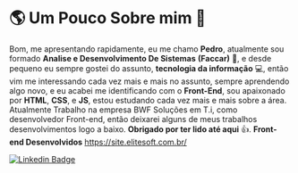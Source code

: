 # 🌎 Um Pouco Sobre mim 👱
Bom, me apresentando rapidamente, eu me chamo **Pedro**, atualmente sou formado **Analise e Desenvolvimento De Sistemas**  **(Faccar)** 📖, e desde pequeno eu sempre gostei do assunto, **tecnologia da informação** 💻, então vim me interessando cada vez mais e mais no assunto, sempre aprendendo algo novo, e eu acabei me identificando com o **Front-End**, sou apaixonado por **HTML**, **CSS**, e **JS**, estou estudando cada vez mais e mais sobre a área. Atualmente Trabalho na empresa BWF Soluções em T.i, como desenvolvedor Front-end, então deixarei alguns de meus trabalhos desenvolvimentos logo a baixo. **Obrigado por ter lido até aqui** 👍.
**Front-end Desenvolvidos**
https://site.elitesoft.com.br/

[
![Linkedin Badge](https://img.shields.io/badge/-LinkedIn-blue?style=flat-square&logo=Linkedin&logoColor=white&link=https://www.linkedin.com/in/isadora-rodrigues-stangarlin-48402b141/)
](https://www.linkedin.com/in/pedro-henrique-rom%C3%A3o-pauluci-572401206/)
